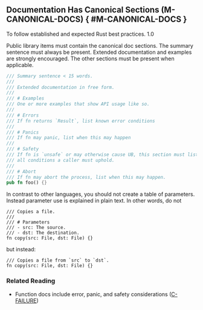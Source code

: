 ﻿<!-- Copyright (c) Microsoft Corporation. Licensed under the MIT license. -->

## Documentation Has Canonical Sections (M-CANONICAL-DOCS) { #M-CANONICAL-DOCS }

<why>To follow established and expected Rust best practices.</why>
<version>1.0</version>

Public library items must contain the canonical doc sections. The summary sentence must always be present. Extended documentation and examples
are strongly encouraged. The other sections must be present when applicable.

```rust
/// Summary sentence < 15 words.
///
/// Extended documentation in free form.
///
/// # Examples
/// One or more examples that show API usage like so.
///
/// # Errors
/// If fn returns `Result`, list known error conditions
///
/// # Panics
/// If fn may panic, list when this may happen
///
/// # Safety
/// If fn is `unsafe` or may otherwise cause UB, this section must list
/// all conditions a caller must uphold.
///
/// # Abort
/// If fn may abort the process, list when this may happen.
pub fn foo() {}
```

In contrast to other languages, you should not create a table of parameters. Instead parameter use is explained in plain text. In other words, do not

```rust,ignore
/// Copies a file.
///
/// # Parameters
/// - src: The source.
/// - dst: The destination.
fn copy(src: File, dst: File) {}
```

but instead:

```rust,ignore
/// Copies a file from `src` to `dst`.
fn copy(src: File, dst: File) {}
```

### Related Reading

- Function docs include error, panic, and safety considerations ([C-FAILURE](https://rust-lang.github.io/api-guidelines/documentation.html#c-failure))
